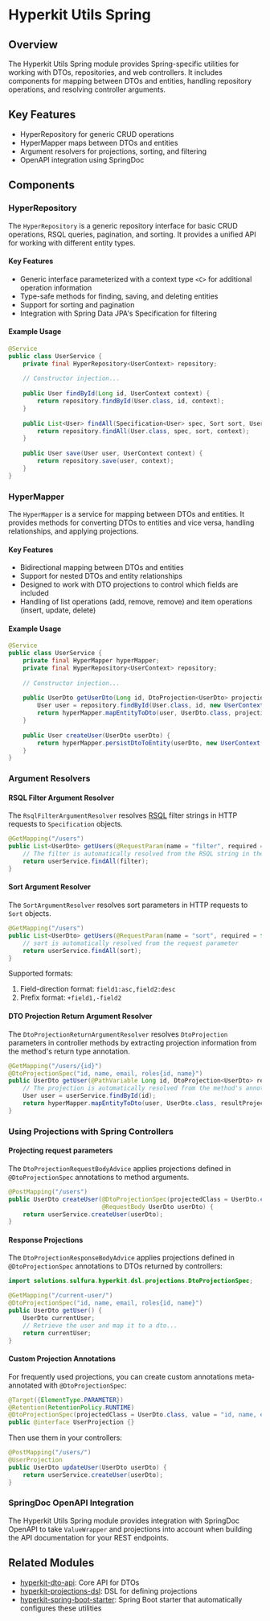 # Hyperkit Utils Spring

## Overview
The Hyperkit Utils Spring module provides Spring-specific utilities for working with DTOs, repositories, and web controllers. It includes components for mapping between DTOs and entities, handling repository operations, and resolving controller arguments.

## Key Features
- HyperRepository for generic CRUD operations
- HyperMapper maps between DTOs and entities
- Argument resolvers for projections, sorting, and filtering
- OpenAPI integration using SpringDoc

## Components

### HyperRepository

The `HyperRepository` is a generic repository interface for basic CRUD operations, RSQL queries, pagination, and sorting. It provides a unified API for working with different entity types.

#### Key Features

- Generic interface parameterized with a context type `<C>` for additional operation information
- Type-safe methods for finding, saving, and deleting entities
- Support for sorting and pagination
- Integration with Spring Data JPA's Specification for filtering

#### Example Usage

```java
@Service
public class UserService {
    private final HyperRepository<UserContext> repository;
    
    // Constructor injection...
    
    public User findById(Long id, UserContext context) {
        return repository.findById(User.class, id, context);
    }
    
    public List<User> findAll(Specification<User> spec, Sort sort, UserContext context) {
        return repository.findAll(User.class, spec, sort, context);
    }
    
    public User save(User user, UserContext context) {
        return repository.save(user, context);
    }
}
```

### HyperMapper

The `HyperMapper` is a service for mapping between DTOs and entities. It provides methods for converting DTOs to entities and vice versa, handling relationships, and applying projections.

#### Key Features

- Bidirectional mapping between DTOs and entities
- Support for nested DTOs and entity relationships
- Designed to work with DTO projections to control which fields are included
- Handling of list operations (add, remove, remove) and item operations (insert, update, delete)

#### Example Usage

```java
@Service
public class UserService {
    private final HyperMapper hyperMapper;
    private final HyperRepository<UserContext> repository;
    
    // Constructor injection...
    
    public UserDto getUserDto(Long id, DtoProjection<UserDto> projection) {
        User user = repository.findById(User.class, id, new UserContext());
        return hyperMapper.mapEntityToDto(user, UserDto.class, projection);
    }
    
    public User createUser(UserDto userDto) {
        return hyperMapper.persistDtoToEntity(userDto, new UserContext());
    }
}
```

### Argument Resolvers

#### RSQL Filter Argument Resolver

The `RsqlFilterArgumentResolver` resolves [RSQL](https://github.com/jirutka/rsql-parser) filter strings in HTTP requests to `Specification` objects.

```java
@GetMapping("/users")
public List<UserDto> getUsers(@RequestParam(name = "filter", required = false) Specification<User> filter) {
    // The filter is automatically resolved from the RSQL string in the request parameter
    return userService.findAll(filter);
}
```

#### Sort Argument Resolver

The `SortArgumentResolver` resolves sort parameters in HTTP requests to `Sort` objects.

```java
@GetMapping("/users")
public List<UserDto> getUsers(@RequestParam(name = "sort", required = false) Sort sort) {
    // sort is automatically resolved from the request parameter
    return userService.findAll(sort);
}
```

Supported formats:
1. Field-direction format: `field1:asc,field2:desc`
2. Prefix format: `+field1,-field2`

#### DTO Projection Return Argument Resolver

The `DtoProjectionReturnArgumentResolver` resolves `DtoProjection` parameters in controller methods by extracting projection information from the method's return type annotation.

```java
@GetMapping("/users/{id}")
@DtoProjectionSpec("id, name, email, roles{id, name}")
public UserDto getUser(@PathVariable Long id, DtoProjection<UserDto> resultProjection) {
    // The projection is automatically resolved from the method's annotation
    User user = userService.findById(id);
    return hyperMapper.mapEntityToDto(user, UserDto.class, resultProjection);
}
```


### Using Projections with Spring Controllers

#### Projecting request parameters

The `DtoProjectionRequestBodyAdvice` applies projections defined in `@DtoProjectionSpec` annotations to method arguments.

```java
@PostMapping("/users")
public UserDto createUser(@DtoProjectionSpec(projectedClass = UserDto.class, value = "id, name, email") 
                          @RequestBody UserDto userDto) {
    return userService.createUser(userDto);
}
```

#### Response Projections

The `DtoProjectionResponseBodyAdvice` applies projections defined in `@DtoProjectionSpec` annotations to DTOs returned by controllers:

```java
import solutions.sulfura.hyperkit.dsl.projections.DtoProjectionSpec;

@GetMapping("/current-user/")
@DtoProjectionSpec("id, name, email, roles{id, name}")
public UserDto getUser() {
    UserDto currentUser;    
    // Retrieve the user and map it to a dto...    
    return currentUser;
}
```

#### Custom Projection Annotations

For frequently used projections, you can create custom annotations meta-annotated with `@DtoProjectionSpec`:

```java
@Target({ElementType.PARAMETER})
@Retention(RetentionPolicy.RUNTIME)
@DtoProjectionSpec(projectedClass = UserDto.class, value = "id, name, email")
public @interface UserProjection {}
```

Then use them in your controllers:

```java
@PostMapping("/users/")
@UserProjection
public UserDto updateUser(UserDto userDto) {
    return userService.createUser(userDto);
}
```

### SpringDoc OpenAPI Integration

The Hyperkit Utils Spring module provides integration with SpringDoc OpenAPI to take `ValueWrapper` and projections into account when building the API documentation for your REST endpoints.


## Related Modules

- [hyperkit-dto-api](../hyperkit-dto-api/README.md): Core API for DTOs
- [hyperkit-projections-dsl](../hyperkit-projections-dsl/README.md): DSL for defining projections
- [hyperkit-spring-boot-starter](../hyperkit-spring-boot-starter/README.md): Spring Boot starter that automatically configures these utilities